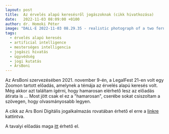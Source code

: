 ```yaml
---
layout: post
title:  Az érvelés alapú keresésről jogászoknak (cikk hivatkozása)
date:   2022-11-03 08:09:00 +0100
author: dr. Homoki Péter
image: "DALL·E 2022-11-03 08.29.35 - realistic photograph of a two ferns embracing each other in a misty jungle.jpg"
tags:
  - érvelés alapú keresés
  - artificial intelligence
  - mesterséges intelligencia
  - jogászi hivatás
  - ügyvédség
  - jogi kutatás
  - ArsBoni
---
```


Az ArsBoni szervezésében 2021. november 9-én, a LegalFest 21-en volt egy Zoomon tartott előadás, amelynek a témája az érvelés alapú keresés volt. Még akkor azt találtam ígérni, hogy hamarosan elérhető lesz az előadás átirata is ... Most jött csak el ez a "hamarosan", cserébe sokat csiszoltam a szövegen, hogy olvasmányosabb legyen.

A cikk az Ars Boni Digitális jogalkalmazás rovatában érhető el erre a [linkre](https://arsboni.hu/az-erveles-alapu-keresesrol-jogaszoknak/) kattintva.

A tavalyi előadás maga [itt](https://www.youtube.com/watch?v=Yhm-ZDQ_Qgk&t=60s) érhető el.
